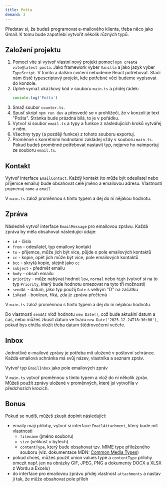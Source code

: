 ```yaml
---
title: Pošta
demand: 3
---
```


Představ si, že budeš programovat e-mailového klienta, třeba něco jako Gmail. K tomu bude zapotřebí vytvořit několik různých typů.

## Založení projektu

1. Pomocí vite si vytvoř vlastní nový projekt pomocí `npm create vite@latest posta`. Jako framework vyber `Vanilla` a jako jazyk vyber `TypeScript`. V tomto a dalším cvičení nebudeme React potřebovat. Stačí nám čistě typescriptový projekt, kde potřebné věci budeme vypisovat do konzole.
2. Úplně vymaž ukázkový kód v souboru `main.ts` a přidej řádek:
   ```ts
   console.log('Pošta')
   ```
3. Smaž soubor `counter.ts`.
4. Spusť skript `npm run dev` a přesvedč se v prohlížeči, že v konzoli je text "Pošta". Stránka bude prázdná bílá, to je v pořádku.
5. Vytvoř si soubor `email.ts` a typy a funkce z následujících kroků vytvářej v něm.
6. Všechny typy (a později funkce) z tohoto souboru exportuj.
7. Proměnné s konrétními hodnotami zakládej vždy v souboru `main.ts`. Pokud budeš proměnné potřebovat nastavit typ, nejprve ho naimportuj ze souboru `email.ts`.


## Kontakt

Vytvoř interface `EmailContact`. Každý kontakt (to může být odesílatel nebo příjemce emailu) bude obsahovat celé jméno a emailovou adresu. Vlastnosti pojmenuj `name` a `email`.

V `main.ts` založ proměnnou s tímto typem a dej do ní nějakou hodnotu.

## Zpráva

Následně vytvoř interface `EmailMessage` pro emailovou zprávu. Každá zpráva by měla obsahovat následující údaje:
- `id` - číslo
- `from` - odesílatel, typ emailový kontakt
- `to` - příjemce, může jich být více, půjde o pole emailových kontaktů
- `cc` - kopie, opět jich může být více, pole emailových kontaktů
- `bcc` - skrytá kopie, stejně jako `cc`
- `subject` - předmět emailu
- `body` - obsah emailu
- `priority` - může nabývat hodnot `low`, `normal` nebo `high` (vytvoř si na to typ `Priority`, který bude hodnotu omezovat na tyto tři možnosti)
- `sendAt` - datum, jako typ použij `Date` s velkým "D" na začátku
- `isRead` - boolean, říká, zda je zpráva přečtená

V `main.ts` založ proměnnou s tímto typem a dej do ní nějakou hodnotu.

Do vlastnosti `sendAt` vlož hodnotu `new Date()`, což bude aktuální datum a čas, nebo můžeš zkusit datum ve tvaru `new Date('2025-12-24T18:30:00')`, pokud bys chtěla vložit třeba datum štědrovečerní večeře.

## Inbox

Jednotlivé e-mailové zprávy je potřeba mít uložené v poštovní schránce. Každá emailová schránka má svůj název, vlastníka a seznam zpráv.

Vytvoř typ `EmailInbox` jako pole emailových zpráv

V `main.ts` vytvoř proměnnou s tímto typem a vlož do ní několik zpráv. Můžeš použít zprávy uložené v proměnných, které jsi vytvořila v předchozích krocích.

## Bonus

Pokud se nudíš, můžeš zkusit doplnit následující:

- emaily mají přílohy, vytvoř si interface `EmailAttachment`, který bude mít vlastnosti
  * `filename` (jméno souboru)
  * `size` (velikost v bytech)
  * `contentType`, který bude obsahovat tzv. MIME type přiloženého souboru (viz. dokumentace MDN: [Common Media Types](https://developer.mozilla.org/en-US/docs/Web/HTTP/Guides/MIME_types/Common_types))
- pokud chceš, můžeš použít union values type a `contentType` přílohy omezit např. jen na obrázky GIF, JPEG, PNG a dokumenty DOCX a XLSX z Wordu a Excelu)
- do interface pro emailovou zprávu přidej vlastnost `attachments` a nastav ji tak, že může obsahovat pole příloh
